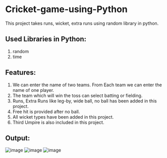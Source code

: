 # Cricket-game-using-Python

This project takes runs, wicket, extra runs using random library in python. 

## Used Libraries in Python:
1) random
2) time

## Features:
1) We can enter the name of two teams. From Each team we can enter the name of one player.
2) The team which will win the toss can select batting or fielding.
3) Runs, Extra Runs like leg-by, wide ball, no ball has been added in this project.
4) Free hit is provided after no ball.
5) All wicket types have been added in this project.
6) Third Umpire is also included in this project.

## Output:
![image](https://user-images.githubusercontent.com/69506865/176256052-bb3c041b-95a2-42d0-adc6-29e5a4f45c55.png)
![image](https://user-images.githubusercontent.com/69506865/176256463-c33fc87d-fe33-425c-a65c-795a11f17218.png)
![image](https://user-images.githubusercontent.com/69506865/176256603-485acbda-7349-475f-96e0-ffe5a03492e7.png)

